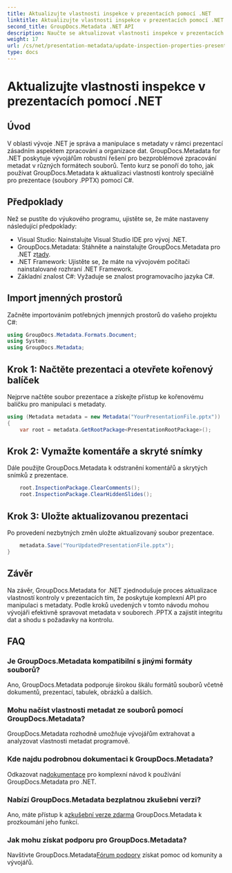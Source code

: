 ```yaml
---
title: Aktualizujte vlastnosti inspekce v prezentacích pomocí .NET
linktitle: Aktualizujte vlastnosti inspekce v prezentacích pomocí .NET
second_title: GroupDocs.Metadata .NET API
description: Naučte se aktualizovat vlastnosti inspekce v prezentacích pomocí .NET s GroupDocs.Metadata. Snadná a efektivní manipulace s metadaty pro soubory .PPTX.
weight: 17
url: /cs/net/presentation-metadata/update-inspection-properties-presentations/
type: docs
---
```

# Aktualizujte vlastnosti inspekce v prezentacích pomocí .NET

## Úvod
V oblasti vývoje .NET je správa a manipulace s metadaty v rámci prezentací zásadním aspektem zpracování a organizace dat. GroupDocs.Metadata for .NET poskytuje vývojářům robustní řešení pro bezproblémové zpracování metadat v různých formátech souborů. Tento kurz se ponoří do toho, jak používat GroupDocs.Metadata k aktualizaci vlastností kontroly speciálně pro prezentace (soubory .PPTX) pomocí C#.
## Předpoklady
Než se pustíte do výukového programu, ujistěte se, že máte nastaveny následující předpoklady:
- Visual Studio: Nainstalujte Visual Studio IDE pro vývoj .NET.
-  GroupDocs.Metadata: Stáhněte a nainstalujte GroupDocs.Metadata pro .NET z[tady](https://releases.groupdocs.com/metadata/net/).
- .NET Framework: Ujistěte se, že máte na vývojovém počítači nainstalované rozhraní .NET Framework.
- Základní znalost C#: Vyžaduje se znalost programovacího jazyka C#.

## Import jmenných prostorů
Začněte importováním potřebných jmenných prostorů do vašeho projektu C#:
```csharp
using GroupDocs.Metadata.Formats.Document;
using System;
using GroupDocs.Metadata;
```
## Krok 1: Načtěte prezentaci a otevřete kořenový balíček
Nejprve načtěte soubor prezentace a získejte přístup ke kořenovému balíčku pro manipulaci s metadaty.

```csharp
using (Metadata metadata = new Metadata("YourPresentationFile.pptx"))
{
    var root = metadata.GetRootPackage<PresentationRootPackage>();
```
## Krok 2: Vymažte komentáře a skryté snímky
Dále použijte GroupDocs.Metadata k odstranění komentářů a skrytých snímků z prezentace.

```csharp
    root.InspectionPackage.ClearComments();
    root.InspectionPackage.ClearHiddenSlides();
```
## Krok 3: Uložte aktualizovanou prezentaci
Po provedení nezbytných změn uložte aktualizovaný soubor prezentace.

```csharp
    metadata.Save("YourUpdatedPresentationFile.pptx");
}
```

## Závěr
Na závěr, GroupDocs.Metadata for .NET zjednodušuje proces aktualizace vlastností kontroly v prezentacích tím, že poskytuje komplexní API pro manipulaci s metadaty. Podle kroků uvedených v tomto návodu mohou vývojáři efektivně spravovat metadata v souborech .PPTX a zajistit integritu dat a shodu s požadavky na kontrolu.

## FAQ
### Je GroupDocs.Metadata kompatibilní s jinými formáty souborů?
Ano, GroupDocs.Metadata podporuje širokou škálu formátů souborů včetně dokumentů, prezentací, tabulek, obrázků a dalších.
### Mohu načíst vlastnosti metadat ze souborů pomocí GroupDocs.Metadata?
GroupDocs.Metadata rozhodně umožňuje vývojářům extrahovat a analyzovat vlastnosti metadat programově.
### Kde najdu podrobnou dokumentaci k GroupDocs.Metadata?
 Odkazovat na[dokumentace](https://tutorials.groupdocs.com/metadata/net/) pro komplexní návod k používání GroupDocs.Metadata pro .NET.
### Nabízí GroupDocs.Metadata bezplatnou zkušební verzi?
 Ano, máte přístup k a[zkušební verze zdarma](https://releases.groupdocs.com/) GroupDocs.Metadata k prozkoumání jeho funkcí.
### Jak mohu získat podporu pro GroupDocs.Metadata?
 Navštivte GroupDocs.Metadata[Fórum podpory](https://forum.groupdocs.com/c/metadata/14) získat pomoc od komunity a vývojářů.